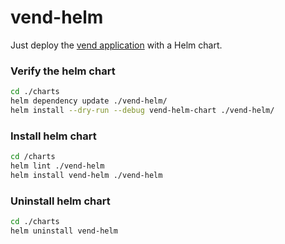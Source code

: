 # vend-helm

Just deploy the [vend application](https://github.com/thomassuedbroecker/vend) with a Helm chart.

### Verify the helm chart

```sh
cd ./charts
helm dependency update ./vend-helm/
helm install --dry-run --debug vend-helm-chart ./vend-helm/
```

### Install helm chart

```sh
cd /charts
helm lint ./vend-helm
helm install vend-helm ./vend-helm
```

### Uninstall helm chart

```sh
cd ./charts
helm uninstall vend-helm
```


